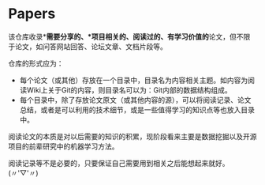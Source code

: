 # Papers
该仓库收录***需要分享的、*项目相关的、阅读过的、有学习价值的**论文，但不限于论文，如问答网站回答、论坛文章、文档片段等。

仓库的形式应为：

- 每个论文（或其他）存放在一个目录中，目录名为内容相关主题。如内容为阅读Wiki上关于Git的内容，则目录名可以为：Git内部的数据结构组成。
- 每个目录中，除了存放论文原文（或其他内容的源），可以将阅读记录、论文总结，或者是可以利用的技术细节，或是一些值得学习的知识点等也放入目录中。

阅读论文的本质是对以后需要的知识的积累，现阶段看来主要是数据挖掘以及开源项目的前辈研究中的机器学习方法。

阅读记录等不是必要的，只要保证自己需要用到相关之后能想起来就好。(〃'▽'〃)